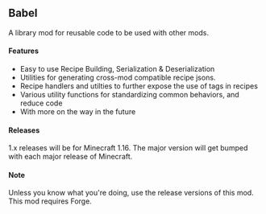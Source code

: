 ## Babel

A library mod for reusable code to be used with other mods.

#### Features

- Easy to use Recipe Building, Serialization & Deserialization
- Utilities for generating cross-mod compatible recipe jsons.
- Recipe handlers and utilties to further expose the use of tags in recipes
- Various utility functions for standardizing common behaviors, and reduce code
- With more on the way in the future

#### Releases

1.x releases will be for Minecraft 1.16. The major version will get bumped with each major release of Minecraft.

#### Note

Unless you know what you're doing, use the release versions of this mod. This mod requires Forge.
